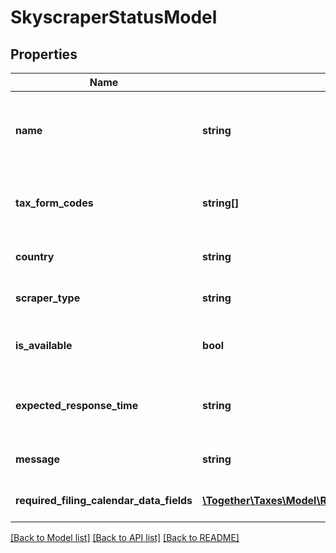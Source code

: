 # SkyscraperStatusModel

## Properties
Name | Type | Description | Notes
------------ | ------------- | ------------- | -------------
**name** | **string** | The specific name of the returns available in skyscraper | [optional] 
**tax_form_codes** | **string[]** | The tax form codes available to file through skyscrper | [optional] 
**country** | **string** | The country of the returns | [optional] 
**scraper_type** | **string** | The Scraper type | [optional] 
**is_available** | **bool** | Indicates if the return is currently available | [optional] 
**expected_response_time** | **string** | The expected response time of the call | [optional] 
**message** | **string** | Message on the returns | [optional] 
**required_filing_calendar_data_fields** | [**\Together\Taxes\Model\RequiredFilingCalendarDataFieldModel[]**](RequiredFilingCalendarDataFieldModel.md) | A list of required fields to file | [optional] 

[[Back to Model list]](../README.md#documentation-for-models) [[Back to API list]](../README.md#documentation-for-api-endpoints) [[Back to README]](../README.md)


